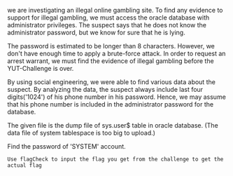 <html><head>
<meta http-equiv="content-type" content="text/html; charset=UTF-8"></head><body><p>we
 are investigating an illegal online gambling site. To find any evidence
 to support for illegal gambling, we must access the oracle database 
with administrator privileges. The suspect says that he does not know 
the administrator password, but we know for sure that he is lying.
</p><p>
The password is estimated to be longer than 8 characters. However, we 
don't have enough time to apply a brute-force attack. In order to 
request an arrest warrant, we must find the evidence of illegal gambling
 before the YUT-Challenge is over.

</p><p>
By using social engineering, we were able to find various data about the
 suspect. By analyzing the data, the suspect always include last four 
digits('1024') of his phone number in his password. Hence, we may assume
 that his phone number is included in the administrator password for the
 database.

</p><p>
The given file is the dump file of sys.user$ table in oracle database. 
(The data file of system tablespace is too big to upload.) 

</p><p>
Find the password of 'SYSTEM' account.
</p>

`Use flagCheck to input the flag you get from the challenge to get the actual flag`
